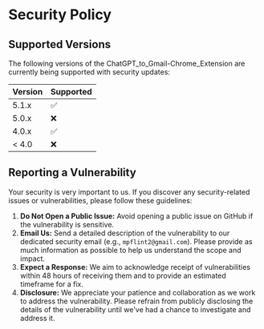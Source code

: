 # Security Policy

## Supported Versions

The following versions of the ChatGPT_to_Gmail-Chrome_Extension are currently being supported with security updates:

| Version | Supported          |
| ------- | ------------------ |
| 5.1.x   | :white_check_mark: |
| 5.0.x   | :x:                |
| 4.0.x   | :white_check_mark: |
| < 4.0   | :x:                |

## Reporting a Vulnerability

Your security is very important to us. If you discover any security-related issues or vulnerabilities, please follow these guidelines:

1. **Do Not Open a Public Issue:** Avoid opening a public issue on GitHub if the vulnerability is sensitive.
2. **Email Us:** Send a detailed description of the vulnerability to our dedicated security email (e.g., `mpflint2@gmail.com`). Please provide as much information as possible to help us understand the scope and impact.
3. **Expect a Response:** We aim to acknowledge receipt of vulnerabilities within 48 hours of receiving them and to provide an estimated timeframe for a fix.
4. **Disclosure:** We appreciate your patience and collaboration as we work to address the vulnerability. Please refrain from publicly disclosing the details of the vulnerability until we've had a chance to investigate and address it.
